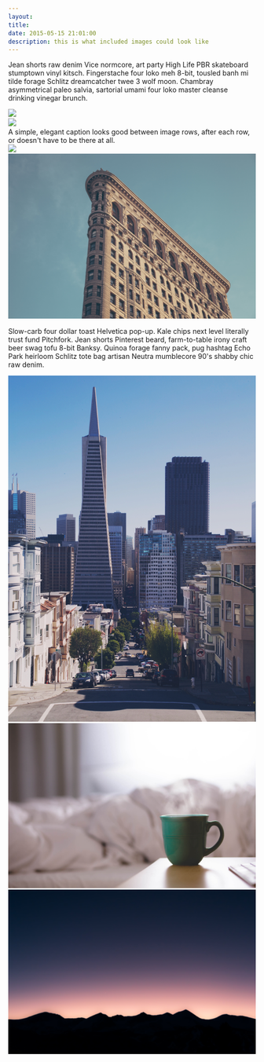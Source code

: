 ```yaml
---
layout: 
title:  
date: 2015-05-15 21:01:00
description: this is what included images could look like
---
```

Jean shorts raw denim Vice normcore, art party High Life PBR skateboard stumptown vinyl kitsch. Fingerstache four loko meh 8-bit, tousled banh mi tilde forage Schlitz dreamcatcher twee 3 wolf moon. Chambray asymmetrical paleo salvia, sartorial umami four loko master cleanse drinking vinegar brunch. 

<div class="img_row">
	<img class="col three" src="/img/9.jpg">
</div>
<div class="img_row">
	<img class="col three" src="{{ site.baseurl }}/img/9.jpg">
</div>
<div class="col three caption">
	A simple, elegant caption looks good between image rows, after each row, or doesn't have to be there at all. 
</div>
<div class="img_row">
	<img class="col two" src="/img/8.jpg">
	<img class="col one" src="/img/10.jpg">
</div>

Slow-carb four dollar toast Helvetica pop-up. Kale chips next level literally trust fund Pitchfork. Jean shorts Pinterest beard, farm-to-table irony craft beer swag tofu 8-bit Banksy. Quinoa forage fanny pack, pug hashtag Echo Park heirloom Schlitz tote bag artisan Neutra mumblecore 90's shabby chic raw denim.


<div class="img_row">
	<img class="col one" src="/img/11.jpg">
	<img class="col one" src="/img/12.jpg">
	<img class="col one" src="/img/7.jpg">
</div>
